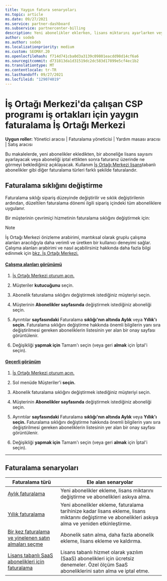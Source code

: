 ```yaml
---
title: Yaygın fatura senaryoları
ms.topic: article
ms.date: 09/27/2021
ms.service: partner-dashboard
ms.subservice: partnercenter-billing
description: Yeni abonelikler eklerken, lisans miktarını ayarlarken veya aboneliği iptal edinken faturalamayı keşfedin. Kullanım tabanlı ve lisans tabanlı aboneliklerin farkı hakkında bilgi edinin.
author: sodeb
ms.author: sodeb
ms.localizationpriority: medium
ms.custom: SEOMAY.20
ms.openlocfilehash: f714d741cba0d3a3139c09801eacdd98d14cf6a6
ms.sourcegitcommit: d731813da1d31519dc2dc583d17899e5cf4ec1b2
ms.translationtype: MT
ms.contentlocale: tr-TR
ms.lasthandoff: 09/27/2021
ms.locfileid: "129074019"
---
```

# <a name="common-billing-scenarios-for-csp-program-partners-working-in-partner-center"></a>İş Ortağı Merkezi'da çalışan CSP programı iş ortakları için yaygın faturalama İş Ortağı Merkezi

**Uygun roller:** Yönetici aracısı | Faturalama yöneticisi | Yardım masası aracısı | Satış aracısı

Bu makalelerde, yeni abonelikler ekledikten, bir aboneliğe lisans sayısını ayarlayacak veya aboneliği iptal ettikten sonra faturanız üzerinde ne görmeyi beklediğiniz açıklayacak. Kullanım [İş Ortağı Merkezi lisans](./billing-basics.md)tabanlı abonelikler gibi diğer faturalama türleri farklı şekilde faturalandır.

## <a name="change-billing-frequency"></a>Faturalama sıklığını değiştirme

Faturalama sıklığı sipariş düzeyinde değiştirilir ve sıklık değiştirilenin ardından, düzeltilen faturalama dönemi ilgili sipariş içindeki tüm aboneliklere uygulanır.

Bir müşterinin çevrimiçi hizmetinin faturalama sıklığını değiştirmek için:

> [!NOTE]
> İş Ortağı Merkezi önizleme arabirimi, mantıksal olarak gruplu çalışma alanları aracılığıyla daha verimli ve üretken bir kullanıcı deneyimi sağlar. Çalışma alanları arabirimi ve nasıl açabilirsiniz hakkında daha fazla bilgi edinmek için [bkz. İş Ortağı Merkezi.](get-around-partner-center.md#turn-workspaces-on-and-off)

#### <a name="workspaces-view"></a>[Çalışma alanları görünümü](#tab/workspaces-view)

1. [İş Ortağı Merkezi oturum açın.](https://partner.microsoft.com/dashboard/home)

2. Müşteriler **kutucuğunu** seçin.

3. Abonelik faturalama sıklığını değiştirmek istediğiniz müşteriyi seçin.

4. Müşterinin **Abonelikler sayfasında** değiştirmek istediğiniz aboneliği seçin.

5. Ayrıntılar **sayfasındaki** Faturalama **sıklığı'nın altında Aylık** veya **Yıllık'ı** **seçin.** Faturalama sıklığını değiştirme hakkında önemli bilgilerin yanı sıra değiştirilmesi gereken aboneliklerin listesinin yer alan bir onay sayfası görüntülenir.

6. Değişikliği **yapmak için** Tamam'ı seçin (veya geri **almak** için İptal'i seçin).

#### <a name="current-view"></a>[Geçerli görünüm](#tab/current-view)

1. [İş Ortağı Merkezi oturum açın.](https://partner.microsoft.com/dashboard/home)

2. Sol menüde Müşteriler'i **seçin.**

3. Abonelik faturalama sıklığını değiştirmek istediğiniz müşteriyi seçin.

4. Müşterinin **Abonelikler sayfasında** değiştirmek istediğiniz aboneliği seçin.

5. Ayrıntılar **sayfasındaki** Faturalama **sıklığı'nın altında Aylık** veya **Yıllık'ı** **seçin.** Faturalama sıklığını değiştirme hakkında önemli bilgilerin yanı sıra değiştirilmesi gereken aboneliklerin listesinin yer alan bir onay sayfası görüntülenir.

6. Değişikliği **yapmak için** Tamam'ı seçin (veya geri **almak** için İptal'i seçin).

* * *

## <a name="billing-scenarios"></a>Faturalama senaryoları

| Faturalama türü | Ele alan senaryolar |
| --------------- | ----------------- |
| [Aylık faturalama](common-billing-scenarios-monthly.md) | Yeni abonelikler ekleme, lisans miktarını değiştirme ve abonelikleri askıya alma. |
| [Yıllık faturalama](common-billing-scenarios-annual.md) | Yeni abonelikler ekleme, faturalama tarihinize kadar lisans ekleme, lisans miktarını değiştirme ve abonelikleri askıya alma ve yeniden etkinleştirme. |
| [Bir kez faturalama ve yinelenen satın almaları seçme](common-billing-scenarios-onetime-recurring.md) | Abonelik satın alma, daha fazla abonelik ekleme, lisans ekleme ve kaldırma. |
| [Lisans tabanlı SaaS abonelikleri için faturalama](common-billing-scenarios-saas.md) | Lisans tabanlı hizmet olarak yazılım (SaaS) abonelikleri için ücretsiz denemeler. Özel ölçüm SaaS aboneliklerini satın alma ve iptal etme. |